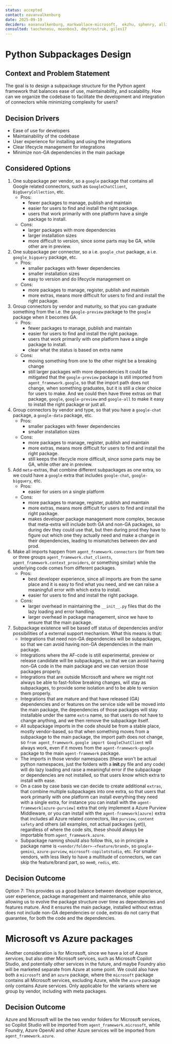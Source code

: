 ```yaml
---
status: accepted
contact: eavanvalkenburg
date: 2025-09-19
deciders: eavanvalkenburg, markwallace-microsoft,  ekzhu, sphenry, alliscode
consulted: taochenosu, moonbox3, dmytrostruk, giles17
---
```


# Python Subpackages Design

## Context and Problem Statement

The goal is to design a subpackage structure for the Python agent framework that balances ease of use, maintainability, and scalability. How can we organize the codebase to facilitate the development and integration of connectors while minimizing complexity for users?

## Decision Drivers

- Ease of use for developers
- Maintainability of the codebase
- User experience for installing and using the integrations
- Clear lifecycle management for integrations
- Minimize non-GA dependencies in the main package

## Considered Options

1. One subpackage per vendor, so a `google` package that contains all Google related connectors, such as `GoogleChatClient`, `BigQueryCollection`, etc.
    * Pros:
        - fewer packages to manage, publish and maintain
        - easier for users to find and install the right package.
        - users that work primarily with one platform have a single package to install.
    * Cons:
        - larger packages with more dependencies
        - larger installation sizes
        - more difficult to version, since some parts may be GA, while other are in preview.
2. One subpackage per connector, so a i.e. `google_chat` package, a i.e. `google_bigquery` package, etc.
    * Pros:
        - smaller packages with fewer dependencies
        - smaller installation sizes
        - easy to version and do lifecycle management on
    * Cons:
        - more packages to manage, register, publish and maintain
        - more extras, means more difficult for users to find and install the right package.
3. Group connectors by vendor and maturity, so that you can graduate something from the i.e. the `google-preview` package to the `google` package when it becomes GA.
    * Pros:
        - fewer packages to manage, publish and maintain
        - easier for users to find and install the right package.
        - users that work primarily with one platform have a single package to install.
        - clear what the status is based on extra name
    * Cons:
        - moving something from one to the other might be a breaking change
        - still larger packages with more dependencies
    It could be mitigated that the `google-preview` package is still imported from `agent_framework.google`, so that the import path does not change, when something graduates, but it is still a clear choice for users to make. And we could then have three extras on that package, `google`, `google-preview` and `google-all` to make it easy to install the right package or just all.
4. Group connectors by vendor and type, so that you have a `google-chat` package, a `google-data` package, etc.
    * Pros:
        - smaller packages with fewer dependencies
        - smaller installation sizes
    * Cons:
        - more packages to manage, register, publish and maintain
        - more extras, means more difficult for users to find and install the right package.
        - still keeps the lifecycle more difficult, since some parts may be GA, while other are in preview.
5. Add `meta`-extras, that combine different subpackages as one extra, so we could have a `google` extra that includes `google-chat`, `google-bigquery`, etc.
    * Pros:
        - easier for users on a single platform
    * Cons:
        - more packages to manage, register, publish and maintain
        - more extras, means more difficult for users to find and install the right package.
        - makes developer package management more complex, because that meta-extra will include both GA and non-GA packages, so during dev they could use that, but then during prod they have to figure out which one they actually need and make a change in their dependencies, leading to mismatches between dev and prod.
6. Make all imports happen from `agent_framework.connectors` (or from two or three groups `agent_framework.chat_clients`, `agent_framework.context_providers`, or something similar) while the underlying code comes from different packages.
    * Pros:
        - best developer experience, since all imports are from the same place and it is easy to find what you need, and we can raise a meaningfull error with which extra to install.
        - easier for users to find and install the right package.
    * Cons:
        - larger overhead in maintaining the `__init__.py` files that do the lazy loading and error handling.
        - larger overhead in package management, since we have to ensure that the main package.
7. Subpackage existence will be based off status of dependencies and/or possibilities of a external support mechanism. What this means is that:
    - Integrations that need non-GA dependencies will be subpackages, so that we can avoid having non-GA dependencies in the main package.
    - Integrations where the AF-code is still experimental, preview or release candidate will be subpackages, so that we can avoid having non-GA code in the main package and we can version those packages properly.
    - Integrations that are outside Microsoft and where we might not always be able to fast-follow breaking changes, will stay as subpackages, to provide some isolation and to be able to version them properly.
    - Integrations that are mature and that have released (GA) dependencies and or features on the service side will be moved into the main package, the dependencies of those packages will stay installable under the same `extra` name, so that users do not have to change anything, and we then remove the subpackage itself.
    - All subpackage imports in the code should be from a stable place, mostly vendor-based, so that when something moves from a subpackage to the main package, the import path does not change, so `from agent_framework.google import GoogleChatClient` will always work, even if it moves from the `agent-framework-google` package to the main `agent-framework` package.
    - The imports in those vendor namespaces (these won't be actual python namespaces, just the folders with a __init__.py file and any code) will do lazy loading and raise a meaningful error if the subpackage or dependencies are not installed, so that users know which extra to install with ease.
    - On a case by case basis we can decide to create additional `extras`, that combine multiple subpackages into one extra, so that users that work primarily with one platform can install everything they need with a single extra, for instance you can install with the `agent-framework[azure-purview]` extra that only implement a Azure Purview Middleware, or you can install with the `agent-framework[azure]` extra that includes all Azure related connectors, like `purview`, `content safety` and others (all examples, not actual packages (yet)), regardless of where the code sits, these should always be importable from `agent_framework.azure`.
    - Subpackage naming should also follow this, so in principle a package name is `<vendor/folder>-<feature/brand>`, so `google-gemini`, `azure-purview`, `microsoft-copilotstudio`, etc. For smaller vendors, with less likely to have a multitude of connectors, we can skip the feature/brand part, so `mem0`, `redis`, etc.

## Decision Outcome

Option 7: This provides us a good balance between developer experience, user experience, package management and maintenance, while also allowing us to evolve the package structure over time as dependencies and features mature. And it ensures the main package, installed without extras does not include non-GA dependencies or code, extras do not carry that guarantee, for both the code and the dependencies.

# Microsoft vs Azure packages
Another consideration is for Microsoft, since we have a lot of Azure services, but also other Microsoft services, such as Microsoft Copilot Studio, and potentially other services in the future, and maybe Foundry also will be marketed separate from Azure at some point. We could also have both a `microsoft` and an `azure` package, where the `microsoft` package contains all Microsoft services, excluding Azure, while the `azure` package only contains Azure services. Only applicable for the variants where we group by vendor, including with meta packages.

## Decision Outcome
Azure and Microsoft will be the two vendor folders for Microsoft services, so Copilot Studio will be imported from `agent_framework.microsoft`, while Foundry, Azure OpenAI and other Azure services will be imported from `agent_framework.azure`.
